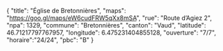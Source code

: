 {
    "title": "Église de Bretonnières",
    "maps": "https://goo.gl/maps/eW6cudFRW5qXx8mSA",
    "rue": "Route d’Agiez 2",
    "npa": 1329,
    "commune": "Bretonnières",
    "canton": "Vaud",
    "latitude": 46.71217797767957,
    "longitude": 6.475231404855128,
    "ouverture": "7/7",
    "horaire":"24/24",
    "pbc": "B"
}